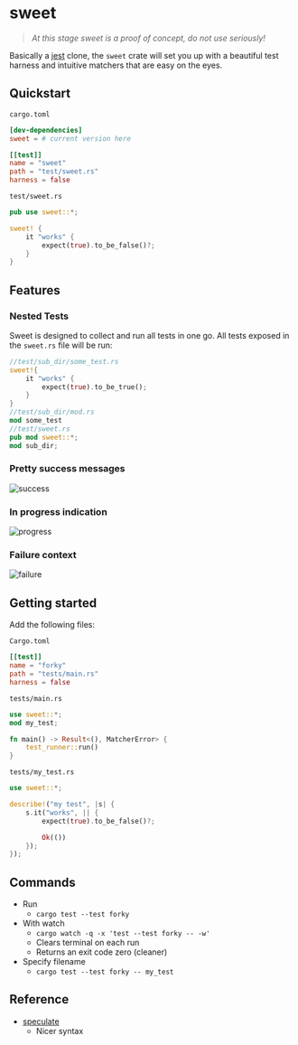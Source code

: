 # sweet

> *At this stage sweet is a proof of concept, do not use seriously!*

Basically a [jest](https://jestjs.io/) clone, the `sweet` crate will set you up with a beautiful test harness and intuitive matchers that are easy on the eyes.

## Quickstart
`cargo.toml`
```toml
[dev-dependencies]
sweet = # current version here

[[test]]
name = "sweet"
path = "test/sweet.rs"
harness = false
```
`test/sweet.rs`
```rust
pub use sweet::*;

sweet! {
	it "works" {
		expect(true).to_be_false()?;
	}
}
```

## Features

### Nested Tests

Sweet is designed to collect and run all tests in one go. All tests exposed in the `sweet.rs` file will be run:


```rust
//test/sub_dir/some_test.rs
sweet!{
	it "works" {
		expect(true).to_be_true();
	}
}
//test/sub_dir/mod.rs
mod some_test
//test/sweet.rs
pub mod sweet::*;
mod sub_dir;
```

### Pretty success messages

![success](https://raw.githubusercontent.com/mrchantey/forky/main/docs/images/success.png)

### In progress indication

![progress](https://raw.githubusercontent.com/mrchantey/forky/main/docs/images/progress.png)

### Failure context

![failure](https://raw.githubusercontent.com/mrchantey/forky/main/docs/images/failure.png)

## Getting started
Add the following files:

`Cargo.toml`
```toml
[[test]]
name = "forky"
path = "tests/main.rs"
harness = false
```

`tests/main.rs`
```rust
use sweet::*;
mod my_test;

fn main() -> Result<(), MatcherError> {
	test_runner::run()
}
```

`tests/my_test.rs`
```rust
use sweet::*;

describe!("my test", |s| {
	s.it("works", || {
		expect(true).to_be_false()?;

		Ok(())
	});
});
```

## Commands

- Run 
   - `cargo test --test forky`
- With watch
   - `cargo watch -q -x 'test --test forky -- -w'`
   - Clears terminal on each run
   - Returns an exit code zero (cleaner)
- Specify filename
   - `cargo test --test forky -- my_test`

## Reference
- [speculate](https://github.com/utkarshkukreti/speculate.rs)
	- Nicer syntax